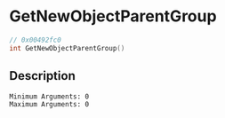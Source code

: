 # GetNewObjectParentGroup
```c
// 0x00492fc0
int GetNewObjectParentGroup()
```
## Description
```
Minimum Arguments: 0
Maximum Arguments: 0
```
